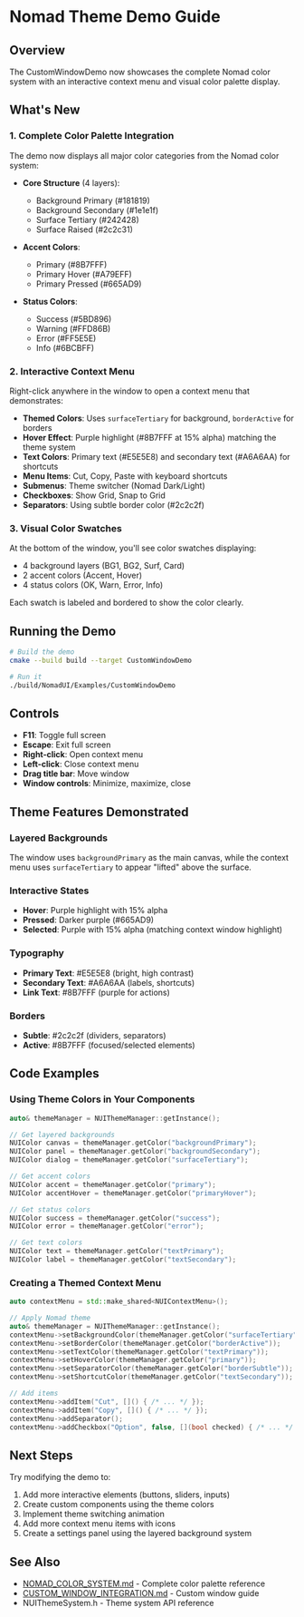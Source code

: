 # Nomad Theme Demo Guide

## Overview

The CustomWindowDemo now showcases the complete Nomad color system with an interactive context menu and visual color palette display.

## What's New

### 1. Complete Color Palette Integration

The demo now displays all major color categories from the Nomad color system:

- **Core Structure** (4 layers):
  - Background Primary (#181819)
  - Background Secondary (#1e1e1f)
  - Surface Tertiary (#242428)
  - Surface Raised (#2c2c31)

- **Accent Colors**:
  - Primary (#8B7FFF)
  - Primary Hover (#A79EFF)
  - Primary Pressed (#665AD9)

- **Status Colors**:
  - Success (#5BD896)
  - Warning (#FFD86B)
  - Error (#FF5E5E)
  - Info (#6BCBFF)

### 2. Interactive Context Menu

Right-click anywhere in the window to open a context menu that demonstrates:

- **Themed Colors**: Uses `surfaceTertiary` for background, `borderActive` for borders
- **Hover Effect**: Purple highlight (#8B7FFF at 15% alpha) matching the theme system
- **Text Colors**: Primary text (#E5E5E8) and secondary text (#A6A6AA) for shortcuts
- **Menu Items**: Cut, Copy, Paste with keyboard shortcuts
- **Submenus**: Theme switcher (Nomad Dark/Light)
- **Checkboxes**: Show Grid, Snap to Grid
- **Separators**: Using subtle border color (#2c2c2f)

### 3. Visual Color Swatches

At the bottom of the window, you'll see color swatches displaying:
- 4 background layers (BG1, BG2, Surf, Card)
- 2 accent colors (Accent, Hover)
- 4 status colors (OK, Warn, Error, Info)

Each swatch is labeled and bordered to show the color clearly.

## Running the Demo

```bash
# Build the demo
cmake --build build --target CustomWindowDemo

# Run it
./build/NomadUI/Examples/CustomWindowDemo
```

## Controls

- **F11**: Toggle full screen
- **Escape**: Exit full screen
- **Right-click**: Open context menu
- **Left-click**: Close context menu
- **Drag title bar**: Move window
- **Window controls**: Minimize, maximize, close

## Theme Features Demonstrated

### Layered Backgrounds
The window uses `backgroundPrimary` as the main canvas, while the context menu uses `surfaceTertiary` to appear "lifted" above the surface.

### Interactive States
- **Hover**: Purple highlight with 15% alpha
- **Pressed**: Darker purple (#665AD9)
- **Selected**: Purple with 15% alpha (matching context window highlight)

### Typography
- **Primary Text**: #E5E5E8 (bright, high contrast)
- **Secondary Text**: #A6A6AA (labels, shortcuts)
- **Link Text**: #8B7FFF (purple for actions)

### Borders
- **Subtle**: #2c2c2f (dividers, separators)
- **Active**: #8B7FFF (focused/selected elements)

## Code Examples

### Using Theme Colors in Your Components

```cpp
auto& themeManager = NUIThemeManager::getInstance();

// Get layered backgrounds
NUIColor canvas = themeManager.getColor("backgroundPrimary");
NUIColor panel = themeManager.getColor("backgroundSecondary");
NUIColor dialog = themeManager.getColor("surfaceTertiary");

// Get accent colors
NUIColor accent = themeManager.getColor("primary");
NUIColor accentHover = themeManager.getColor("primaryHover");

// Get status colors
NUIColor success = themeManager.getColor("success");
NUIColor error = themeManager.getColor("error");

// Get text colors
NUIColor text = themeManager.getColor("textPrimary");
NUIColor label = themeManager.getColor("textSecondary");
```

### Creating a Themed Context Menu

```cpp
auto contextMenu = std::make_shared<NUIContextMenu>();

// Apply Nomad theme
auto& themeManager = NUIThemeManager::getInstance();
contextMenu->setBackgroundColor(themeManager.getColor("surfaceTertiary"));
contextMenu->setBorderColor(themeManager.getColor("borderActive"));
contextMenu->setTextColor(themeManager.getColor("textPrimary"));
contextMenu->setHoverColor(themeManager.getColor("primary"));
contextMenu->setSeparatorColor(themeManager.getColor("borderSubtle"));
contextMenu->setShortcutColor(themeManager.getColor("textSecondary"));

// Add items
contextMenu->addItem("Cut", []() { /* ... */ });
contextMenu->addItem("Copy", []() { /* ... */ });
contextMenu->addSeparator();
contextMenu->addCheckbox("Option", false, [](bool checked) { /* ... */ });
```

## Next Steps

Try modifying the demo to:
1. Add more interactive elements (buttons, sliders, inputs)
2. Create custom components using the theme colors
3. Implement theme switching animation
4. Add more context menu items with icons
5. Create a settings panel using the layered background system

## See Also

- [NOMAD_COLOR_SYSTEM.md](NOMAD_COLOR_SYSTEM.md) - Complete color palette reference
- [CUSTOM_WINDOW_INTEGRATION.md](CUSTOM_WINDOW_INTEGRATION.md) - Custom window guide
- NUIThemeSystem.h - Theme system API reference
